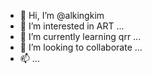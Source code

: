 - 👋 Hi, I’m @alkingkim
- 👀 I’m interested in ART ...
- 🌱 I’m currently learning qrr ...
- 💞️ I’m looking to collaborate ...
- 📫 ...

<!---
alkingkim/alkingkim is a ✨ special ✨ repository because its `README.md` (this file) appears on your GitHub profile.
You can click the Preview link to take a look at your changes.
--->
